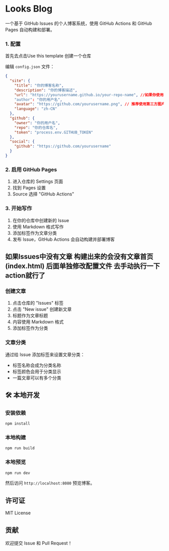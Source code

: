 # Looks Blog

一个基于 GitHub Issues 的个人博客系统，使用 GitHub Actions 和 GitHub Pages 自动构建和部署。

### 1. 配置

首先去点击Use this template
创建一个仓库

编辑 `config.json` 文件：

```json
{
  "site": {
    "title": "你的博客名称",
    "description": "你的博客描述",
    "url": "https://yourusername.github.io/your-repo-name", //如果你使用了xxx.github.io仓库名格式,那么直接https://yourusername.github.io
    "author": "你的用户名",
    "avatar": "https://github.com/yourusername.png", // 推荐使用第三方图片链接
    "language": "zh-CN"
  },
  "github": {
    "owner": "你的用户名",
    "repo": "你的仓库名",
    "token": "process.env.GITHUB_TOKEN"
  },
  "social": {
    "github": "https://github.com/yourusername"
  }
}
```

### 2. 启用 GitHub Pages

1. 进入仓库的 Settings 页面
2. 找到 Pages 设置
3. Source 选择 "GitHub Actions"

### 3. 开始写作

1. 在你的仓库中创建新的 Issue
2. 使用 Markdown 格式写作
3. 添加标签作为文章分类
4. 发布 Issue，GitHub Actions 会自动构建并部署博客

如果lssues中没有文章 构建出来的会没有文章首页(index.html)
后面单独修改配置文件 去手动执行一下action就行了
--------------------------

### 创建文章

1. 点击仓库的 "Issues" 标签
2. 点击 "New issue" 创建新文章
3. 标题作为文章标题
4. 内容使用 Markdown 格式
5. 添加标签作为分类

### 文章分类

通过给 Issue 添加标签来设置文章分类：

- 标签名称会成为分类名称
- 标签颜色会用于分类显示
- 一篇文章可以有多个分类



## 🛠️ 本地开发

### 安装依赖

```bash
npm install
```

### 本地构建

```bash
npm run build
```

### 本地预览

```bash
npm run dev
```

然后访问 `http://localhost:8080` 预览博客。


##  许可证

MIT License

##  贡献

欢迎提交 Issue 和 Pull Request！
